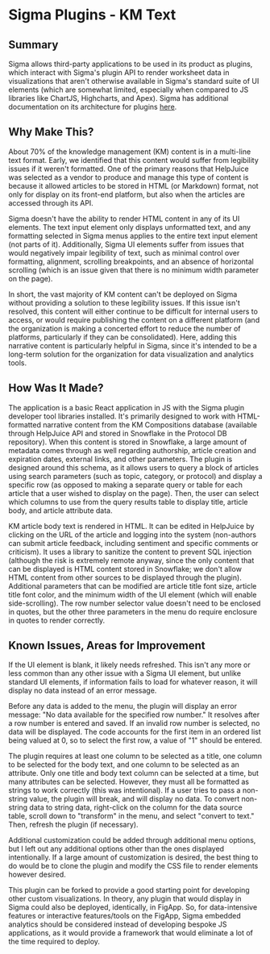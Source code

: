 # Sigma Plugins - KM Text

## Summary

Sigma allows third-party applications to be used in its product as plugins, which interact with Sigma's plugin API to render worksheet data in visualizations that aren't otherwise available in Sigma's standard suite of UI elements (which are somewhat limited, especially when compared to JS libraries like ChartJS, Highcharts, and Apex). Sigma has additional documentation on its architecture for plugins [here](https://help.sigmacomputing.com/hc/en-us/articles/4410322911123-Develop-Sigma-Plugins).

## Why Make This?

About 70% of the knowledge management (KM) content is in a multi-line text format. Early, we identified that this content would suffer from legibility issues if it weren't formatted. One of the primary reasons that HelpJuice was selected as a vendor to produce and manage this type of content is because it allowed articles to be stored in HTML (or Markdown) format, not only for display on its front-end platform, but also when the articles are accessed through its API.

Sigma doesn't have the ability to render HTML content in any of its UI elements. The text input element only displays unformatted text, and any formatting selected in Sigma menus applies to the entire text input element (not parts of it). Additionally, Sigma UI elements suffer from issues that would negatively impair legibility of text, such as minimal control over formatting, alignment, scrolling breakpoints, and an absence of horizontal scrolling (which is an issue given that there is no minimum width parameter on the page).

In short, the vast majority of KM content can't be deployed on Sigma without providing a solution to these legibility issues. If this issue isn't resolved, this content will either continue to be difficult for internal users to access, or would require publishing the content on a different platform (and the organization is making a concerted effort to reduce the number of platforms, particularly if they can be consolidated). Here, adding this narrative content is particularly helpful in Sigma, since it's intended to be a long-term solution for the organization for data visualization and analytics tools.

## How Was It Made?

The application is a basic React application in JS with the Sigma plugin developer tool libraries installed. It's primarily designed to work with HTML-formatted narrative content from the KM Compositions database (available through HelpJuice API and stored in Snowflake in the Protocol DB repository). When this content is stored in Snowflake, a large amount of metadata comes through as well regarding authorship, article creation and expiration dates, external links, and other parameters. The plugin is designed around this schema, as it allows users to query a block of articles using search parameters (such as topic, category, or protocol) and display a specific row (as opposed to making a separate query or table for each article that a user wished to display on the page). Then, the user can select which columns to use from the query results table to display title, article body, and article attribute data. 

KM article body text is rendered in HTML. It can be edited in HelpJuice by clicking on the URL of the article and logging into the system (non-authors can submit article feedback, including sentiment and specific comments or criticism). It uses a library to sanitize the content to prevent SQL injection (although the risk is extremely remote anyway, since the only content that can be displayed is HTML content stored in Snowflake; we don't allow HTML content from other sources to be displayed through the plugin). Additional parameters that can be modified are article title font size, article title font color, and the minimum width of the UI element (which will enable side-scrolling). The row number selector value doesn't need to be enclosed in quotes, but the other three parameters in the menu do require enclosure in quotes to render correctly. 

## Known Issues, Areas for Improvement

If the UI element is blank, it likely needs refreshed. This isn't any more or less common than any other issue with a Sigma UI element, but unlike standard UI elements, if information fails to load for whatever reason, it will display no data instead of an error message.

Before any data is added to the menu, the plugin will display an error message: "No data available for the specified row number." It resolves after a row number is entered and saved. If an invalid row number is selected, no data will be displayed. The code accounts for the first item in an ordered list being valued at 0, so to select the first row, a value of "1" should be entered. 

The plugin requires at least one column to be selected as a title, one column to be selected for the body text, and one column to be selected as an attribute. Only one title and body text column can be selected at a time, but many attributes can be selected. However, they must all be formatted as strings to work correctly (this was intentional). If a user tries to pass a non-string value, the plugin will break, and will display no data. To convert non-string data to string data, right-click on the column for the data source table, scroll down to "transform" in the menu, and select "convert to text." Then, refresh the plugin (if necessary).

Additional customization could be added through additional menu options, but I left out any additional options other than the ones displayed intentionally. If a large amount of customization is desired, the best thing to do would be to clone the plugin and modify the CSS file to render elements however desired.

This plugin can be forked to provide a good starting point for developing other custom visualizations. In theory, any plugin that would display in Sigma could also be deployed, identically, in FigApp. So, for data-intensive features or interactive features/tools on the FigApp, Sigma embedded analytics should be considered instead of developing bespoke JS applications, as it would provide a framework that would eliminate a lot of the time required to deploy.
